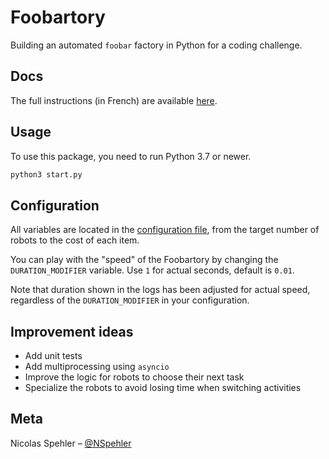 # Foobartory

Building an automated `foobar` factory in Python for a coding challenge.

## Docs

The full instructions (in French) are available [here](docs/instructions).

## Usage

To use this package, you need to run Python 3.7 or newer.

```sh
python3 start.py
```

## Configuration

All variables are located in the [configuration file](foobartory/config.py), from the target number of robots to the cost of each item.

You can play with the "speed" of the Foobartory by changing the `DURATION_MODIFIER` variable. Use `1` for actual seconds, default is `0.01`.

Note that duration shown in the logs has been adjusted for actual speed, regardless of the `DURATION_MODIFIER` in your configuration.

## Improvement ideas

- Add unit tests
- Add multiprocessing using `asyncio`
- Improve the logic for robots to choose their next task
- Specialize the robots to avoid losing time when switching activities

## Meta

Nicolas Spehler – [@NSpehler](https://twitter.com/NSpehler)
